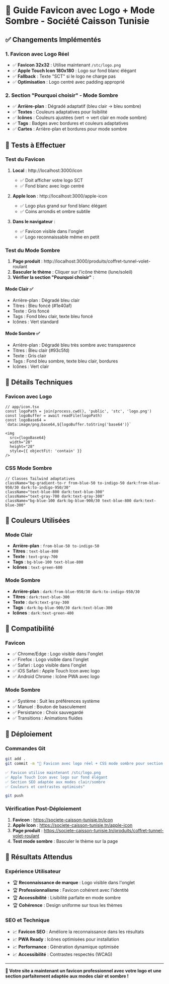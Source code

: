 # 🎨 Guide Favicon avec Logo + Mode Sombre - Société Caisson Tunisie

## ✅ Changements Implémentés

### **1. Favicon avec Logo Réel**
- ✅ **Favicon 32x32** : Utilise maintenant `/stc/logo.png`
- ✅ **Apple Touch Icon 180x180** : Logo sur fond blanc élégant
- ✅ **Fallback** : Texte "SCT" si le logo ne charge pas
- ✅ **Optimisation** : Logo centré avec padding approprié

### **2. Section "Pourquoi choisir" - Mode Sombre**
- ✅ **Arrière-plan** : Dégradé adaptatif (bleu clair → bleu sombre)
- ✅ **Textes** : Couleurs adaptatives pour lisibilité
- ✅ **Icônes** : Couleurs ajustées (vert → vert clair en mode sombre)
- ✅ **Tags** : Badges avec bordures et couleurs adaptatives
- ✅ **Cartes** : Arrière-plan et bordures pour mode sombre

## 🎯 Tests à Effectuer

### **Test du Favicon**
1. **Local** : http://localhost:3000/icon
   - ✅ Doit afficher votre logo SCT
   - ✅ Fond blanc avec logo centré

2. **Apple Icon** : http://localhost:3000/apple-icon
   - ✅ Logo plus grand sur fond blanc élégant
   - ✅ Coins arrondis et ombre subtile

3. **Dans le navigateur** :
   - ✅ Favicon visible dans l'onglet
   - ✅ Logo reconnaissable même en petit

### **Test du Mode Sombre**
1. **Page produit** : http://localhost:3000/produits/coffret-tunnel-volet-roulant
2. **Basculer le thème** : Cliquer sur l'icône thème (lune/soleil)
3. **Vérifier la section "Pourquoi choisir"** :

#### **Mode Clair** ✅
- Arrière-plan : Dégradé bleu clair
- Titres : Bleu foncé (#1e40af)
- Texte : Gris foncé
- Tags : Fond bleu clair, texte bleu foncé
- Icônes : Vert standard

#### **Mode Sombre** ✅
- Arrière-plan : Dégradé bleu très sombre avec transparence
- Titres : Bleu clair (#93c5fd)
- Texte : Gris clair
- Tags : Fond bleu sombre, texte bleu clair, bordures
- Icônes : Vert clair

## 🔧 Détails Techniques

### **Favicon avec Logo**
```tsx
// app/icon.tsx
const logoPath = join(process.cwd(), 'public', 'stc', 'logo.png')
const logoBuffer = await readFile(logoPath)
const logoBase64 = `data:image/png;base64,${logoBuffer.toString('base64')}`

<img
  src={logoBase64}
  width="28"
  height="28"
  style={{ objectFit: 'contain' }}
/>
```

### **CSS Mode Sombre**
```tsx
// Classes Tailwind adaptatives
className="bg-gradient-to-r from-blue-50 to-indigo-50 dark:from-blue-950/30 dark:to-indigo-950/30"
className="text-blue-800 dark:text-blue-300"
className="text-gray-700 dark:text-gray-300"
className="bg-blue-100 dark:bg-blue-900/30 text-blue-800 dark:text-blue-300"
```

## 🎨 Couleurs Utilisées

### **Mode Clair**
- **Arrière-plan** : `from-blue-50 to-indigo-50`
- **Titres** : `text-blue-800`
- **Texte** : `text-gray-700`
- **Tags** : `bg-blue-100 text-blue-800`
- **Icônes** : `text-green-600`

### **Mode Sombre**
- **Arrière-plan** : `dark:from-blue-950/30 dark:to-indigo-950/30`
- **Titres** : `dark:text-blue-300`
- **Texte** : `dark:text-gray-300`
- **Tags** : `dark:bg-blue-900/30 dark:text-blue-300`
- **Icônes** : `dark:text-green-400`

## 📱 Compatibilité

### **Favicon**
- ✅ Chrome/Edge : Logo visible dans l'onglet
- ✅ Firefox : Logo visible dans l'onglet
- ✅ Safari : Logo visible dans l'onglet
- ✅ iOS Safari : Apple Touch Icon avec logo
- ✅ Android Chrome : Icône PWA avec logo

### **Mode Sombre**
- ✅ Système : Suit les préférences système
- ✅ Manuel : Bouton de basculement
- ✅ Persistance : Choix sauvegardé
- ✅ Transitions : Animations fluides

## 🚀 Déploiement

### **Commandes Git**
```bash
git add .
git commit -m "🎨 Favicon avec logo réel + CSS mode sombre pour section 'Pourquoi choisir'

✅ Favicon utilise maintenant /stc/logo.png
✅ Apple Touch Icon avec logo sur fond élégant
✅ Section SEO adaptée aux modes clair/sombre
✅ Couleurs et contrastes optimisés"

git push
```

### **Vérification Post-Déploiement**
1. **Favicon** : https://societe-caisson-tunisie.tn/icon
2. **Apple Icon** : https://societe-caisson-tunisie.tn/apple-icon
3. **Page produit** : https://societe-caisson-tunisie.tn/produits/coffret-tunnel-volet-roulant
4. **Test mode sombre** : Basculer le thème sur la page

## 🎯 Résultats Attendus

### **Expérience Utilisateur**
- 🏆 **Reconnaissance de marque** : Logo visible dans l'onglet
- 🏆 **Professionnalisme** : Favicon cohérent avec l'identité
- 🏆 **Accessibilité** : Lisibilité parfaite en mode sombre
- 🏆 **Cohérence** : Design uniforme sur tous les thèmes

### **SEO et Technique**
- 📈 **Favicon SEO** : Améliore la reconnaissance dans les résultats
- 📈 **PWA Ready** : Icônes optimisées pour installation
- 📈 **Performance** : Génération dynamique optimisée
- 📈 **Accessibilité** : Contrastes respectés (WCAG)

---

**🎉 Votre site a maintenant un favicon professionnel avec votre logo et une section parfaitement adaptée aux modes clair et sombre !**
